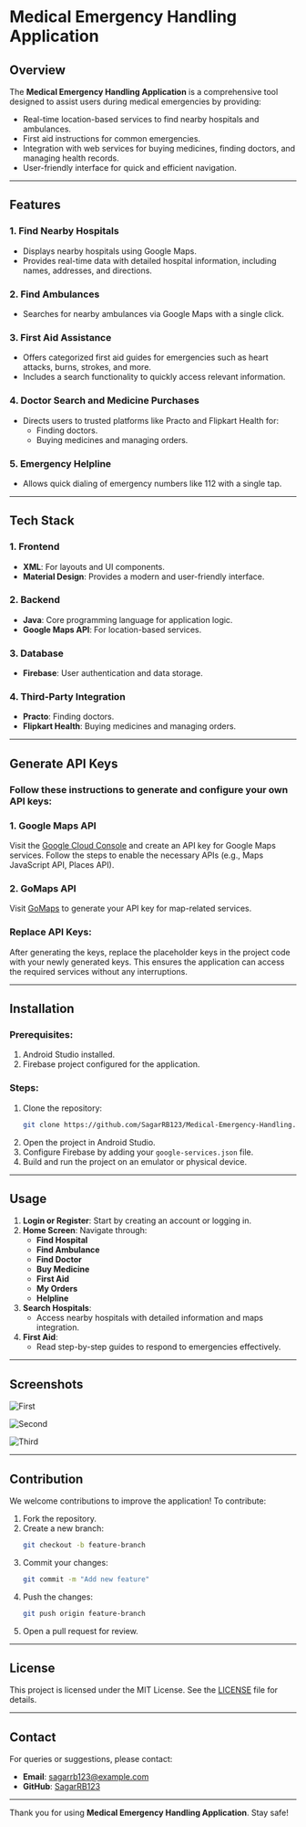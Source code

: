 # Medical Emergency Handling Application

## Overview
The **Medical Emergency Handling Application** is a comprehensive tool designed to assist users during medical emergencies by providing:
- Real-time location-based services to find nearby hospitals and ambulances.
- First aid instructions for common emergencies.
- Integration with web services for buying medicines, finding doctors, and managing health records.
- User-friendly interface for quick and efficient navigation.

---

## Features
### 1. **Find Nearby Hospitals**
- Displays nearby hospitals using Google Maps.
- Provides real-time data with detailed hospital information, including names, addresses, and directions.

### 2. **Find Ambulances**
- Searches for nearby ambulances via Google Maps with a single click.

### 3. **First Aid Assistance**
- Offers categorized first aid guides for emergencies such as heart attacks, burns, strokes, and more.
- Includes a search functionality to quickly access relevant information.

### 4. **Doctor Search and Medicine Purchases**
- Directs users to trusted platforms like Practo and Flipkart Health for:
  - Finding doctors.
  - Buying medicines and managing orders.

### 5. **Emergency Helpline**
- Allows quick dialing of emergency numbers like 112 with a single tap.

---

## Tech Stack
### 1. **Frontend**
- **XML**: For layouts and UI components.
- **Material Design**: Provides a modern and user-friendly interface.

### 2. **Backend**
- **Java**: Core programming language for application logic.
- **Google Maps API**: For location-based services.

### 3. **Database**
- **Firebase**: User authentication and data storage.

### 4. **Third-Party Integration**
- **Practo**: Finding doctors.
- **Flipkart Health**: Buying medicines and managing orders.

---

## Generate API Keys
### Follow these instructions to generate and configure your own API keys:

### 1. **Google Maps API**
Visit the [Google Cloud Console](https://console.cloud.google.com/) and create an API key for Google Maps services. Follow the steps to enable the necessary APIs (e.g., Maps JavaScript API, Places API).

### 2. **GoMaps API**
Visit [GoMaps](https://maps.gomaps.pro/) to generate your API key for map-related services.

### Replace API Keys:
After generating the keys, replace the placeholder keys in the project code with your newly generated keys. This ensures the application can access the required services without any interruptions.

---

## Installation
### Prerequisites:
1. Android Studio installed.
2. Firebase project configured for the application.

### Steps:
1. Clone the repository:
   ```bash
   git clone https://github.com/SagarRB123/Medical-Emergency-Handling.git
   ```
2. Open the project in Android Studio.
3. Configure Firebase by adding your `google-services.json` file.
4. Build and run the project on an emulator or physical device.

---

## Usage
1. **Login or Register**: Start by creating an account or logging in.
2. **Home Screen**: Navigate through:
   - **Find Hospital**
   - **Find Ambulance**
   - **Find Doctor**
   - **Buy Medicine**
   - **First Aid**
   - **My Orders**
   - **Helpline**
3. **Search Hospitals**:
   - Access nearby hospitals with detailed information and maps integration.
4. **First Aid**:
   - Read step-by-step guides to respond to emergencies effectively.

---

## Screenshots

  ![First]((https://github.com/SagarRB123/Medical-Emergency-Handling/blob/main/Page1.png?raw=true))

  ![Second](screenshots/find_hospitals.png)

  ![Third](screenshots/first_aid.png)

---

## Contribution
We welcome contributions to improve the application! To contribute:
1. Fork the repository.
2. Create a new branch:
   ```bash
   git checkout -b feature-branch
   ```
3. Commit your changes:
   ```bash
   git commit -m "Add new feature"
   ```
4. Push the changes:
   ```bash
   git push origin feature-branch
   ```
5. Open a pull request for review.

---

## License
This project is licensed under the MIT License. See the [LICENSE](LICENSE) file for details.

---

## Contact
For queries or suggestions, please contact:
- **Email**: sagarrb123@example.com
- **GitHub**: [SagarRB123](https://github.com/SagarRB123)

---

Thank you for using **Medical Emergency Handling Application**. Stay safe!
